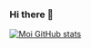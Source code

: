 ### Hi there 👋

[![Moi GitHub stats](https://github-readme-stats.vercel.app/api?username=Talahatu&show_icons=true&theme=radical)](https://github.com/Talahatu/github-readme-stats)
<!--
**Talahatu/Talahatu** is a ✨ _special_ ✨ repository because its `README.md` (this file) appears on your GitHub profile.

Here are some ideas to get you started:

- 🔭 I’m currently working on ...
- 🌱 I’m currently learning ...
- 👯 I’m looking to collaborate on ...
- 🤔 I’m looking for help with ...
- 💬 Ask me about ...
- 📫 How to reach me: ...
- 😄 Pronouns: ...
- ⚡ Fun fact: ...
-->

